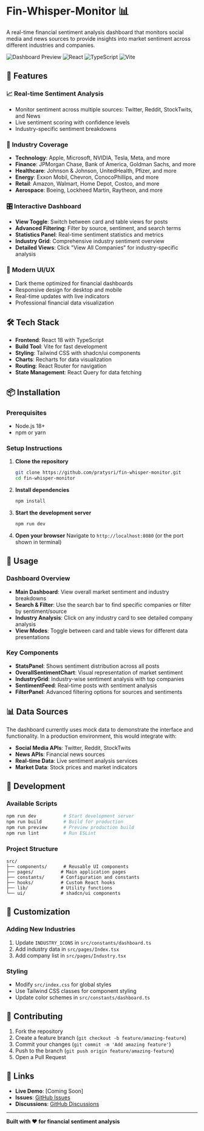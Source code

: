 # Fin-Whisper-Monitor 📊

A real-time financial sentiment analysis dashboard that monitors social media and news sources to provide insights into market sentiment across different industries and companies.

![Dashboard Preview](https://img.shields.io/badge/Status-Live-brightgreen)
![React](https://img.shields.io/badge/React-18.3.1-blue)
![TypeScript](https://img.shields.io/badge/TypeScript-5.5.3-blue)
![Vite](https://img.shields.io/badge/Vite-5.4.1-purple)

## 🚀 Features

### 📈 **Real-time Sentiment Analysis**
- Monitor sentiment across multiple sources: Twitter, Reddit, StockTwits, and News
- Live sentiment scoring with confidence levels
- Industry-specific sentiment breakdowns

### 🏢 **Industry Coverage**
- **Technology**: Apple, Microsoft, NVIDIA, Tesla, Meta, and more
- **Finance**: JPMorgan Chase, Bank of America, Goldman Sachs, and more
- **Healthcare**: Johnson & Johnson, UnitedHealth, Pfizer, and more
- **Energy**: Exxon Mobil, Chevron, ConocoPhillips, and more
- **Retail**: Amazon, Walmart, Home Depot, Costco, and more
- **Aerospace**: Boeing, Lockheed Martin, Raytheon, and more

### 🎛️ **Interactive Dashboard**
- **View Toggle**: Switch between card and table views for posts
- **Advanced Filtering**: Filter by source, sentiment, and search terms
- **Statistics Panel**: Real-time sentiment statistics and metrics
- **Industry Grid**: Comprehensive industry sentiment overview
- **Detailed Views**: Click "View All Companies" for industry-specific analysis

### 🎨 **Modern UI/UX**
- Dark theme optimized for financial dashboards
- Responsive design for desktop and mobile
- Real-time updates with live indicators
- Professional financial data visualization

## 🛠️ Tech Stack

- **Frontend**: React 18 with TypeScript
- **Build Tool**: Vite for fast development
- **Styling**: Tailwind CSS with shadcn/ui components
- **Charts**: Recharts for data visualization
- **Routing**: React Router for navigation
- **State Management**: React Query for data fetching

## 📦 Installation

### Prerequisites
- Node.js 18+ 
- npm or yarn

### Setup Instructions

1. **Clone the repository**
   ```bash
   git clone https://github.com/pratysri/fin-whisper-monitor.git
   cd fin-whisper-monitor
   ```

2. **Install dependencies**
   ```bash
   npm install
   ```

3. **Start the development server**
   ```bash
   npm run dev
   ```

4. **Open your browser**
   Navigate to `http://localhost:8080` (or the port shown in terminal)

## 🎯 Usage

### Dashboard Overview
- **Main Dashboard**: View overall market sentiment and industry breakdowns
- **Search & Filter**: Use the search bar to find specific companies or filter by sentiment/source
- **Industry Analysis**: Click on any industry card to see detailed company analysis
- **View Modes**: Toggle between card and table views for different data presentations

### Key Components
- **StatsPanel**: Shows sentiment distribution across all posts
- **OverallSentimentChart**: Visual representation of market sentiment
- **IndustryGrid**: Industry-wise sentiment analysis with top companies
- **SentimentFeed**: Real-time posts with sentiment analysis
- **FilterPanel**: Advanced filtering options for sources and sentiments

## 📊 Data Sources

The dashboard currently uses mock data to demonstrate the interface and functionality. In a production environment, this would integrate with:

- **Social Media APIs**: Twitter, Reddit, StockTwits
- **News APIs**: Financial news sources
- **Real-time Data**: Live sentiment analysis services
- **Market Data**: Stock prices and market indicators

## 🔧 Development

### Available Scripts
```bash
npm run dev          # Start development server
npm run build        # Build for production
npm run preview      # Preview production build
npm run lint         # Run ESLint
```

### Project Structure
```
src/
├── components/      # Reusable UI components
├── pages/          # Main application pages
├── constants/      # Configuration and constants
├── hooks/          # Custom React hooks
├── lib/            # Utility functions
└── ui/             # shadcn/ui components
```

## 🎨 Customization

### Adding New Industries
1. Update `INDUSTRY_ICONS` in `src/constants/dashboard.ts`
2. Add industry data in `src/pages/Index.tsx`
3. Add company list in `src/pages/Industry.tsx`

### Styling
- Modify `src/index.css` for global styles
- Use Tailwind CSS classes for component styling
- Update color schemes in `src/constants/dashboard.ts`

## 🤝 Contributing

1. Fork the repository
2. Create a feature branch (`git checkout -b feature/amazing-feature`)
3. Commit your changes (`git commit -m 'Add amazing feature'`)
4. Push to the branch (`git push origin feature/amazing-feature`)
5. Open a Pull Request


## 🔗 Links

- **Live Demo**: [Coming Soon]
- **Issues**: [GitHub Issues](https://github.com/pratysri/fin-whisper-monitor/issues)
- **Discussions**: [GitHub Discussions](https://github.com/pratysri/fin-whisper-monitor/discussions)

---

**Built with ❤️ for financial sentiment analysis**
